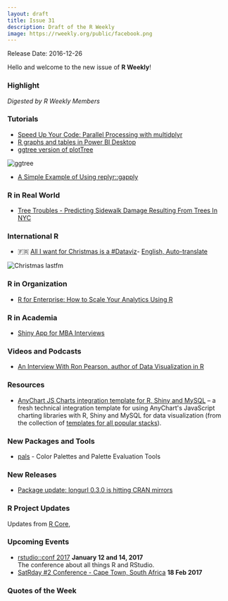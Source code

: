 ```yaml
---
layout: draft
title: Issue 31
description: Draft of the R Weekly
image: https://rweekly.org/public/facebook.png
---
```


Release Date: 2016-12-26

Hello and welcome to the new issue of **R Weekly**!

### Highlight

*Digested by R Weekly Members*


### Tutorials

+ [Speed Up Your Code: Parallel Processing with multidplyr](http://www.mattdancho.com/code-tools/2016/12/18/multidplyr.html)
+ [R graphs and tables in Power BI Desktop](https://tomaztsql.wordpress.com/2016/12/18/r-graphs-and-tables-in-power-bi-desktop)
+ [ggtree version of plotTree](http://guangchuangyu.github.io/2016/12/ggtree-version-of-plottree/)

![ggtree](https://github.com/rweekly/image/blob/master/2016-12-26/facet_plot_bar2.png?raw=true)


+ [A Simple Example of Using replyr::gapply](http://www.win-vector.com/blog/2016/12/a-simple-example-of-using-replyrgapply/) 

### R in Real World

+ [Tree Troubles - Predicting Sidewalk Damage Resulting From Trees In NYC](http://blog.nycdatascience.com/student-works/capstone/tree-troubles-predicting-sidewalk-damage-resulting-trees-nyc/)


### International R

+ :fr: [All I want for Christmas is a #Dataviz](http://colinfay.me/all-i-want-for-christmas-is-a-dataviz/)- [English, Auto-translate](http://translate.google.com/translate?hl=&sl=fr&tl=en&u=http://colinfay.me/all-i-want-for-christmas-is-a-dataviz/)

![Christmas lastfm](https://raw.githubusercontent.com/rweekly/image/master/2016-12-26/songs-last-fm-christmas.jpeg)

### R in Organization

+ [R for Enterprise: How to Scale Your Analytics Using R](https://www.rstudio.com/rviews/2016/12/21/r-for-enterprise-how-to-scale-your-analytics-using-r/)


### R in Academia

+ [Shiny App for MBA Interviews](http://enelmargen.org/datascience/mba-shiny/)


### Videos and Podcasts

+ [An Interview With Ron Pearson, author of Data Visualization in R](https://www.datacamp.com/community/blog/an-interview-with-ron-pearson-author-of-data-visualization-in-r)

### Resources

+ [AnyChart JS Charts integration template for R, Shiny and MySQL](https://github.com/anychart-integrations/r-shiny-mysql-template) – a fresh technical integration template for using AnyChart's JavaScript charting libraries with R, Shiny and MySQL for data visualization (from the collection of [templates for all popular stacks](http://www.anychart.com/integrations/)).


### New Packages and Tools

+ [pals](https://github.com/kwstat/pals/blob/master/README.md) - Color Palettes and Palette Evaluation Tools


### New Releases

+ [Package update: longurl 0.3.0 is hitting CRAN mirrors](https://rud.is/b/2016/12/18/package-update-longurl-0-3-0-is-hitting-cran-mirrors/)


### R Project Updates

Updates from [R Core](http://developer.r-project.org/blosxom.cgi/R-devel/NEWS), 




### Upcoming Events

+ [rstudio::conf 2017](https://www.rstudio.com/conference/)  **January 12 and 14, 2017** <br>
The conference about all things R and RStudio.<br /> 
+ [SatRday #2 Conference - Cape Town, South Africa](http://capetown2017.satrdays.org/) **18 Feb 2017**


### Quotes of the Week

